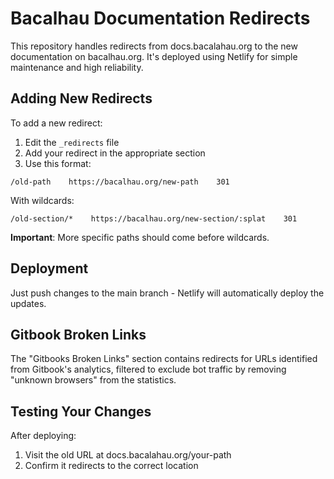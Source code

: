 # Bacalhau Documentation Redirects

This repository handles redirects from docs.bacalahau.org to the new documentation on bacalhau.org. It's deployed using Netlify for simple maintenance and high reliability.

## Adding New Redirects

To add a new redirect:

1. Edit the `_redirects` file
2. Add your redirect in the appropriate section
3. Use this format:

```
/old-path    https://bacalhau.org/new-path    301
```

With wildcards:

```
/old-section/*    https://bacalhau.org/new-section/:splat    301
```

**Important**: More specific paths should come before wildcards.

## Deployment

Just push changes to the main branch - Netlify will automatically deploy the updates.

## Gitbook Broken Links

The "Gitbooks Broken Links" section contains redirects for URLs identified from Gitbook's analytics, filtered to exclude bot traffic by removing "unknown browsers" from the statistics.

## Testing Your Changes

After deploying:
1. Visit the old URL at docs.bacalahau.org/your-path
2. Confirm it redirects to the correct location
